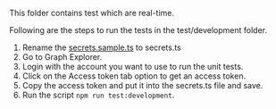 This folder contains test which are real-time.

Following are the steps to run the tests in the test/development folder.

1. Rename the [secrets.sample.ts](../secrets.sample.ts) to secrets.ts
2. Go to Graph Explorer.
3. Login with the account you want to use to run the unit tests.
4. Click on the Access token tab option to get an access token.
5. Copy the access token and put it into the secrets.ts file and save.
6. Run the script `npm run test:development`.
